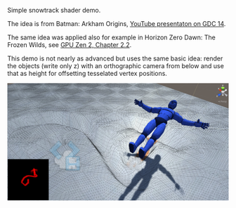 Simple snowtrack shader demo.

The idea is from Batman: Arkham Origins, [YouTube presentaton on GDC 14](https://www.youtube.com/watch?v=87rg95XBalE).

The same idea was applied also for example in Horizon Zero Dawn: The Frozen Wilds, see [GPU Zen 2, Chapter 2.2](https://www.amazon.com/GPU-Zen-Advanced-Rendering-Techniques/dp/179758314X).

This demo is not nearly as advanced but uses the same basic idea: render the objects (write only z) with an orthographic camera from below and use that as height for offsetting tesselated vertex positions.

![snowtrack](snowtrack.png?raw=true "snowtrack")
